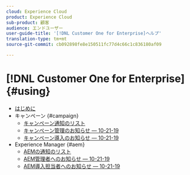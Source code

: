 ```yaml
---
cloud: Experience Cloud
product: Experience Cloud
sub-product: 顧客
audience: エンドユーザー
user-guide-title: '[!DNL Customer One for Enterprise]ヘルプ'
translation-type: tm+mt
source-git-commit: cb092898fe8e150511fc77d4c66c1c836180af09

---
```



# [!DNL Customer One for Enterprise] {#using}

+ [はじめに](home.md)
+ キャンペーン {#campaign}
   + [キャンペーン通知のリスト](campaign-list.md)
   + [キャンペーン管理のお知らせ — 10-21-19](campaign-admin.md)
   + [キャンペーン導入のお知らせ — 10-21-19](campaign-deploy.md)
+ Experience Manager {#aem}
   + [AEMの通知のリスト](aem-list.md)
   + [AEM管理者へのお知らせ — 10-21-19](aem-admin.md)
   + [AEM導入担当者へのお知らせ — 10-21-19](aem-deploy.md)
